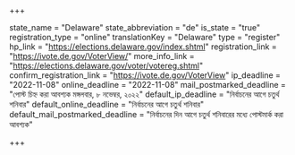 +++

state_name = "Delaware"
state_abbreviation = "de"
is_state = "true"
registration_type = "online"
translationKey = "Delaware"
type = "register"
hp_link = "https://elections.delaware.gov/index.shtml"
registration_link = "https://ivote.de.gov/VoterView/"
more_info_link = "https://elections.delaware.gov/voter/votereg.shtml"
confirm_registration_link = "https://ivote.de.gov/VoterView"
ip_deadline = "2022-11-08"
online_deadline = "2022-11-08"
mail_postmarked_deadline = "পোস্ট চিহ্ন করা আবশ্যক মঙ্গলবার, ৮ নভেম্বর, ২০২২"
default_ip_deadline = "নির্বাচনের আগে চতুর্থ শনিবার"
default_online_deadline = "নির্বাচনের আগে চতুর্থ শনিবার"
default_mail_postmarked_deadline = "নির্বাচনের দিন আগে চতুর্থ শনিবারের মধ্যে পোস্টমার্ক করা আবশ্যক"

+++